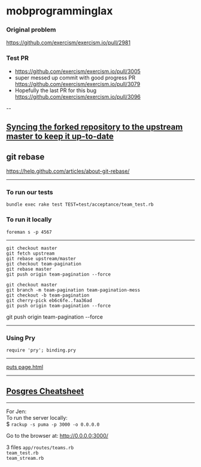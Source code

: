 # mobprogramminglax

### Original problem
https://github.com/exercism/exercism.io/pull/2981

### Test PR
+ https://github.com/exercism/exercism.io/pull/3005  
+ super messed up commit with good progress PR https://github.com/exercism/exercism.io/pull/3079
+ Hopefully the last PR for this bug https://github.com/exercism/exercism.io/pull/3096

--

## [Syncing the forked repository to the upstream master to keep it up-to-date](https://help.github.com/articles/syncing-a-fork/)


## git rebase
https://help.github.com/articles/about-git-rebase/


---

### To run our tests

`bundle exec rake test TEST=test/acceptance/team_test.rb`

### To run it locally
`foreman s -p 4567`

---



```
git checkout master
git fetch upstream
git rebase upstream/master
git checkout team-pagination 
git rebase master 
git push origin team-pagination --force
```
```
git checkout master
git branch -m team-pagination team-pagination-mess
git checkout -b team-pagination
git cherry-pick eb6c6fe..faa36ad
git push origin team-pagination --force
```
git push origin team-pagination --force

---

### Using Pry

`require 'pry'; binding.pry` 

---

[puts page.html](https://github.com/LAXercism/mobprogramminglax/issues/3)

---

## [Posgres Cheatsheet](http://www.postgresonline.com/downloads/special_feature/postgresql83_psql_cheatsheet.pdf)

---

For Jen:  
To run the server locally:   
$ `rackup -s puma -p 3000 -o 0.0.0.0`

Go to the browser at:
http://0.0.0.0:3000/

3 files
`app/routes/teams.rb`  
`team_test.rb`  
`team_stream.rb`
